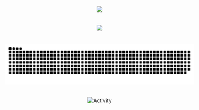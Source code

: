 <div align="center">
  <img src="https://github-readme-streak-stats.herokuapp.com/?user=sc-zhang&theme=dark" /><br><br>
  
  <img src="https://github-profile-trophy.vercel.app/?username=sc-zhang&theme=gruvbox&row=1&column=8&no-frame=true&no-bg=true" /><br><br>
  <!--
  <img height="137px" src="https://github-readme-stats-git-masterrstaa-rickstaa.vercel.app/api?username=sc-zhang&show_icons=true&card_width=500&line_height=21&theme=dark" />
  <img height="137px" src="https://github-readme-stats-git-masterrstaa-rickstaa.vercel.app/api/top-langs/?username=sc-zhang&layout=compact&card_width=450&langs_count=6&theme=dark" /><br><br>
  -->
  <img src="https://github.com/sc-zhang/sc-zhang/blob/output/github-contribution-grid-snake-dark.svg" /><br><br>
  
  <img src="https://activity-graph.cyclic.app/graph?username=sc-zhang&theme=github-compact&hide_border=true" alt="Activity"/>
</div>
